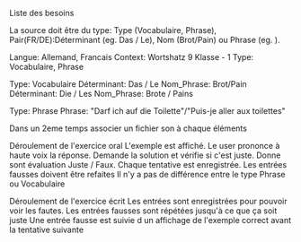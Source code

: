 Liste des besoins

La source doit être du type: Type (Vocabulaire, Phrase), Pair(FR/DE):Déterminant (eg. Das / Le), Nom (Brot/Pain) ou Phrase (eg. ). 


Langue: Allemand, Francais 
Context: Wortshatz 9 Klasse - 1
Type: Vocabulaire, Phrase

Type: Vocabulaire
    Déterminant: Das / Le
    Nom_Phrase: Brot/Pain
    Déterminant: Die / Les
    Nom_Phrase: Brote / Pains

Type: Phrase
    Phrase: "Darf ich auf die Toilette"/"Puis-je aller aux toilettes"

Dans un 2eme temps associer un fichier son à chaque éléments 

Déroulement de l'exercice oral
    L'exemple est affiché. Le user prononce à haute voix la réponse. Demande la solution et vérifie si c'est juste. Donne sont évaluation Juste / Faux. 
    Chaque tentative est enregistrée.
    Les entrées fausses doivent être refaites
    Il n'y a pas de différence entre le type Phrase ou Vocabulaire

Déroulement de l'exercice écrit
    Les entrées sont enregistrées pour pouvoir voir les fautes. 
    Les entrées fausses sont répétées jusqu'à ce que ça soit juste
    Une entrée fausse est suivie d un affichage de l'exemple correct avant la tentative suivante



    